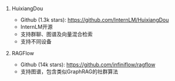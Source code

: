 1. HuixiangDou
   - Github (1.3k stars): https://github.com/InternLM/HuixiangDou
   - InternLM开源
   - 支持群聊、图谱及向量混合检索
   - 支持不同设备

2. RAGFlow
    - Github (14k stars): https://github.com/infiniflow/ragflow
    - 支持图谱，包含类似GraphRAG的社群算法